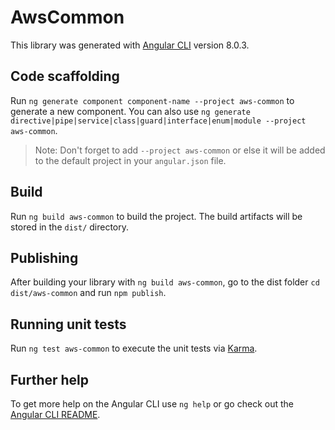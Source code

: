 # AwsCommon

This library was generated with [Angular CLI](https://github.com/angular/angular-cli) version 8.0.3.

## Code scaffolding

Run `ng generate component component-name --project aws-common` to generate a new component. You can also use `ng generate directive|pipe|service|class|guard|interface|enum|module --project aws-common`.
> Note: Don't forget to add `--project aws-common` or else it will be added to the default project in your `angular.json` file. 

## Build

Run `ng build aws-common` to build the project. The build artifacts will be stored in the `dist/` directory.

## Publishing

After building your library with `ng build aws-common`, go to the dist folder `cd dist/aws-common` and run `npm publish`.

## Running unit tests

Run `ng test aws-common` to execute the unit tests via [Karma](https://karma-runner.github.io).

## Further help

To get more help on the Angular CLI use `ng help` or go check out the [Angular CLI README](https://github.com/angular/angular-cli/blob/master/README.md).
